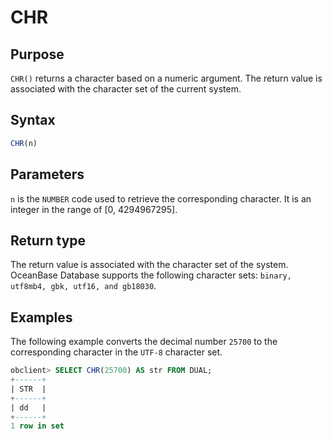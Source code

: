 # CHR

## Purpose

`CHR()` returns a character based on a numeric argument. The return value is associated with the character set of the current system.

## Syntax

```sql
CHR(n)
```

## Parameters

`n` is the `NUMBER` code used to retrieve the corresponding character. It is an integer in the range of \[0, 4294967295\].

## Return type

The return value is associated with the character set of the system. OceanBase Database supports the following character sets: `binary, utf8mb4, gbk, utf16, and gb18030`.

## Examples

The following example converts the decimal number `25700` to the corresponding character in the `UTF-8` character set.

```sql
obclient> SELECT CHR(25700) AS str FROM DUAL;
+------+
| STR  |
+------+
| dd   |
+------+
1 row in set
```
